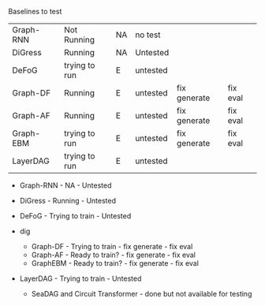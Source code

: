 

Baselines to test

|           |               |    |          |              |          |
|-----------|---------------|----|----------|--------------|----------|
| Graph-RNN | Not Running   | NA | no test  |              |          |
| DiGress   | Running       | NA | Untested |              |          |
| DeFoG     | trying to run | E  | untested |              |          |
| Graph-DF  | Running       | E  | untested | fix generate | fix eval |
| Graph-AF  | Running       | E  | untested | fix generate | fix eval |
| Graph-EBM | trying to run | E  | untested | fix generate | fix eval |
| LayerDAG  | trying to run | E  | untested |              |          |



- Graph-RNN - NA - Untested
- DiGress - Running - Untested
- DeFoG - Trying to train - Untested
- dig
  - Graph-DF - Trying to train - fix generate - fix eval
  - Graph-AF - Ready to train? - fix generate - fix eval
  - GraphEBM - Ready to train? - fix generate - fix eval
- LayerDAG - Trying to train - Untested



  - SeaDAG and Circuit Transformer - done but not available for testing 